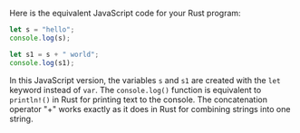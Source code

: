 Here is the equivalent JavaScript code for your Rust program:

```JavaScript
let s = "hello";
console.log(s);

let s1 = s + " world";
console.log(s1);
```
In this JavaScript version, the variables `s` and `s1` are created with the `let` keyword instead of `var`. The `console.log()` function is equivalent to `println!()` in Rust for printing text to the console. The concatenation operator "+" works exactly as it does in Rust for combining strings into one string.

